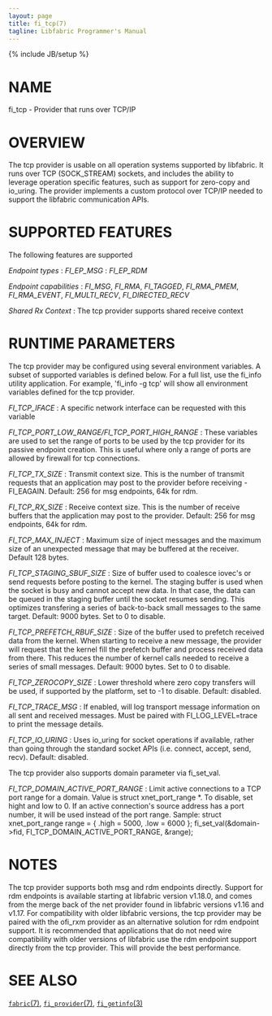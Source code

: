 ```yaml
---
layout: page
title: fi_tcp(7)
tagline: Libfabric Programmer's Manual
---
```

{% include JB/setup %}

# NAME

fi_tcp \- Provider that runs over TCP/IP

# OVERVIEW

The tcp provider is usable on all operation systems supported by libfabric.
It runs over TCP (SOCK_STREAM) sockets, and includes the ability
to leverage operation specific features, such as support for zero-copy
and io_uring.  The provider implements a custom protocol over TCP/IP needed to
support the libfabric communication APIs.

# SUPPORTED FEATURES

The following features are supported

*Endpoint types*
: *FI_EP_MSG*
: *FI_EP_RDM*

*Endpoint capabilities*
: *FI_MSG*, *FI_RMA*, *FI_TAGGED*, *FI_RMA_PMEM*, *FI_RMA_EVENT*,
  *FI_MULTI_RECV*, *FI_DIRECTED_RECV*

*Shared Rx Context*
: The tcp provider supports shared receive context

# RUNTIME PARAMETERS

The tcp provider may be configured using several environment variables.  A
subset of supported variables is defined below.  For a full list, use
the fi_info utility application.  For example, 'fi_info -g tcp' will
show all environment variables defined for the tcp provider.

*FI_TCP_IFACE*
: A specific network interface can be requested with this variable

*FI_TCP_PORT_LOW_RANGE/FI_TCP_PORT_HIGH_RANGE*
: These variables are used to set the range of ports to be used by the
  tcp provider for its passive endpoint creation. This is useful where
  only a range of ports are allowed by firewall for tcp connections.

*FI_TCP_TX_SIZE*
: Transmit context size.  This is the number of transmit requests that
  an application may post to the provider before receiving -FI_EAGAIN.
  Default: 256 for msg endpoints, 64k for rdm.

*FI_TCP_RX_SIZE*
: Receive context size.  This is the number of receive buffers that
  the application may post to the provider.  Default: 256 for msg
  endpoints, 64k for rdm.

*FI_TCP_MAX_INJECT*
: Maximum size of inject messages and the maximum size of an unexpected
  message that may be buffered at the receiver.  Default 128 bytes.

*FI_TCP_STAGING_SBUF_SIZE*
: Size of buffer used to coalesce iovec's or send requests before posting
  to the kernel.  The staging buffer is used when the socket is busy and
  cannot accept new data.  In that case, the data can be queued in the
  staging buffer until the socket resumes sending.  This optimizes transfering
  a series of back-to-back small messages to the same target.  Default: 9000
  bytes.  Set to 0 to disable.

*FI_TCP_PREFETCH_RBUF_SIZE*
: Size of the buffer used to prefetch received data from the kernel.
  When starting to receive a new message, the provider will request that
  the kernel fill the prefetch buffer and process received data from there.
  This reduces the number of kernel calls needed to receive a series of
  small messages.  Default: 9000 bytes.  Set to 0 to disable.

*FI_TCP_ZEROCOPY_SIZE*
: Lower threshold where zero copy transfers will be used, if supported by
  the platform, set to -1 to disable.  Default: disabled.

*FI_TCP_TRACE_MSG*
: If enabled, will log transport message information on all sent and
  received messages.  Must be paired with FI_LOG_LEVEL=trace to
  print the message details.

*FI_TCP_IO_URING*
: Uses io_uring for socket operations if available, rather than going
  through the standard socket APIs (i.e. connect, accept, send, recv).
  Default: disabled.

The tcp provider also supports domain parameter via fi_set_val.

*FI_TCP_DOMAIN_ACTIVE_PORT_RANGE*
: Limit active connections to a TCP port range for a domain.  Value is
  struct xnet_port_range *.  To disable, set hight and low to 0.
  If an active connection's source address has a port number, it will
  be used instead of the port range.
  Sample:
    struct xnet_port_range range = { .high = 5000, .low = 6000 };
    fi_set_val(&domain->fid, FI_TCP_DOMAIN_ACTIVE_PORT_RANGE, &range);

# NOTES

The tcp provider supports both msg and rdm endpoints directly.  Support
for rdm endpoints is available starting at libfabric version v1.18.0, and
comes from the merge back of the net provider found in libfabric versions
v1.16 and v1.17.  For compatibility with older libfabric versions, the tcp
provider may be paired with the ofi_rxm provider as an alternative solution
for rdm endpoint support.  It is recommended that applications that do not
need wire compatibility with older versions of libfabric use the rdm
endpoint support directly from the tcp provider.  This will provide the
best performance.

# SEE ALSO

[`fabric`(7)](fabric.7.html),
[`fi_provider`(7)](fi_provider.7.html),
[`fi_getinfo`(3)](fi_getinfo.3.html)
